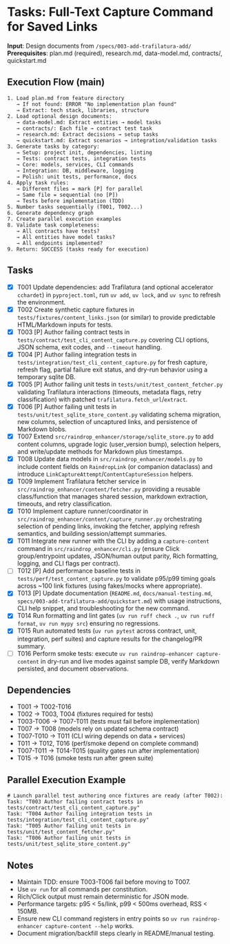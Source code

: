 # Tasks: Full-Text Capture Command for Saved Links

**Input**: Design documents from `/specs/003-add-trafilatura-add/`
**Prerequisites**: plan.md (required), research.md, data-model.md, contracts/, quickstart.md

## Execution Flow (main)
```
1. Load plan.md from feature directory
   → If not found: ERROR "No implementation plan found"
   → Extract: tech stack, libraries, structure
2. Load optional design documents:
   → data-model.md: Extract entities → model tasks
   → contracts/: Each file → contract test task
   → research.md: Extract decisions → setup tasks
   → quickstart.md: Extract scenarios → integration/validation tasks
3. Generate tasks by category:
   → Setup: project init, dependencies, linting
   → Tests: contract tests, integration tests
   → Core: models, services, CLI commands
   → Integration: DB, middleware, logging
   → Polish: unit tests, performance, docs
4. Apply task rules:
   → Different files = mark [P] for parallel
   → Same file = sequential (no [P])
   → Tests before implementation (TDD)
5. Number tasks sequentially (T001, T002...)
6. Generate dependency graph
7. Create parallel execution examples
8. Validate task completeness:
   → All contracts have tests?
   → All entities have model tasks?
   → All endpoints implemented?
9. Return: SUCCESS (tasks ready for execution)
```

## Tasks
- [X] T001 Update dependencies: add Trafilatura (and optional accelerator `cchardet`) in `pyproject.toml`, run `uv add`, `uv lock`, and `uv sync` to refresh the environment.
- [X] T002 Create synthetic capture fixtures in `tests/fixtures/content_links.json` (or similar) to provide predictable HTML/Markdown inputs for tests.
- [X] T003 [P] Author failing contract tests in `tests/contract/test_cli_content_capture.py` covering CLI options, JSON schema, exit codes, and `--timeout` handling.
- [X] T004 [P] Author failing integration tests in `tests/integration/test_cli_content_capture.py` for fresh capture, refresh flag, partial failure exit status, and dry-run behavior using a temporary sqlite DB.
- [X] T005 [P] Author failing unit tests in `tests/unit/test_content_fetcher.py` validating Trafilatura interactions (timeouts, metadata flags, retry classification) with patched `trafilatura.fetch_url`/`extract`.
- [X] T006 [P] Author failing unit tests in `tests/unit/test_sqlite_store_content.py` validating schema migration, new columns, selection of uncaptured links, and persistence of Markdown blobs.
- [X] T007 Extend `src/raindrop_enhancer/storage/sqlite_store.py` to add content columns, upgrade logic (user_version bump), selection helpers, and write/update methods for Markdown plus timestamps.
- [X] T008 Update data models in `src/raindrop_enhancer/models.py` to include content fields on `RaindropLink` (or companion dataclass) and introduce `LinkCaptureAttempt`/`ContentCaptureSession` helpers.
- [X] T009 Implement Trafilatura fetcher service in `src/raindrop_enhancer/content/fetcher.py` providing a reusable class/function that manages shared session, markdown extraction, timeouts, and retry classification.
- [X] T010 Implement capture runner/coordinator in `src/raindrop_enhancer/content/capture_runner.py` orchestrating selection of pending links, invoking the fetcher, applying refresh semantics, and building session/attempt summaries.
- [X] T011 Integrate new runner with the CLI by adding a `capture-content` command in `src/raindrop_enhancer/cli.py` (ensure Click group/entrypoint updates, JSON/human output parity, Rich formatting, logging, and CLI flags per contract).
- [ ] T012 [P] Add performance baseline tests in `tests/perf/test_content_capture.py` to validate p95/p99 timing goals across ~100 link fixtures (using fakes/mocks where appropriate).
- [X] T013 [P] Update documentation (`README.md`, `docs/manual-testing.md`, `specs/003-add-trafilatura-add/quickstart.md`) with usage instructions, CLI help snippet, and troubleshooting for the new command.
- [X] T014 Run formatting and lint gates (`uv run ruff check .`, `uv run ruff format`, `uv run mypy src`) ensuring no regressions.
- [X] T015 Run automated tests (`uv run pytest` across contract, unit, integration, perf suites) and capture results for the changelog/PR summary.
- [ ] T016 Perform smoke tests: execute `uv run raindrop-enhancer capture-content` in dry-run and live modes against sample DB, verify Markdown persisted, and document observations.

## Dependencies
- T001 → T002-T016
- T002 → T003, T004 (fixtures required for tests)
- T003-T006 → T007-T011 (tests must fail before implementation)
- T007 → T008 (models rely on updated schema contract)
- T007-T010 → T011 (CLI wiring depends on data + services)
- T011 → T012, T016 (perf/smoke depend on complete command)
- T007-T011 → T014-T015 (quality gates run after implementation)
- T015 → T016 (smoke tests run after green suite)

## Parallel Execution Example
```
# Launch parallel test authoring once fixtures are ready (after T002):
Task: "T003 Author failing contract tests in tests/contract/test_cli_content_capture.py"
Task: "T004 Author failing integration tests in tests/integration/test_cli_content_capture.py"
Task: "T005 Author failing unit tests in tests/unit/test_content_fetcher.py"
Task: "T006 Author failing unit tests in tests/unit/test_sqlite_store_content.py"
```

## Notes
- Maintain TDD: ensure T003-T006 fail before moving to T007.
- Use `uv run` for all commands per constitution.
- Rich/Click output must remain deterministic for JSON mode.
- Performance targets: p95 < 5s/link, p99 < 500ms overhead, RSS < 150MB.
- Ensure new CLI command registers in entry points so `uv run raindrop-enhancer capture-content --help` works.
- Document migration/backfill steps clearly in README/manual testing.
